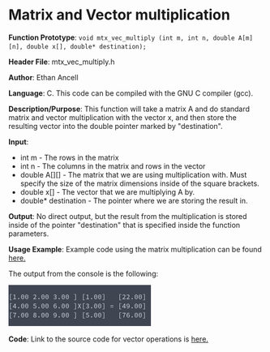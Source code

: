 # Matrix and Vector multiplication
**Function Prototype**: ```void mtx_vec_multiply (int m, int n, double A[m][n], double x[], double* destination);```

**Header File**: mtx_vec_multiply.h

**Author**: Ethan Ancell

**Language**: C. This code can be compiled with the GNU C compiler (gcc).

**Description/Purpose**: This function will take a matrix A and do standard matrix and vector multiplication with the vector x, and then store the resulting vector into the double pointer marked by "destination".

**Input**:
* int m - The rows in the matrix
* int n - The columns in the matrix and rows in the vector
* double A[][] - The matrix that we are using multiplication with. Must specify the size of the matrix dimensions inside of the square brackets.
* double x[] - The vector that we are multiplying A by.
* double* destination - The pointer where we are storing the result in.

**Output**: No direct output, but the result from the multiplication is stored inside of the pointer "destination" that is specified inside the function parameters.

**Usage Example**: Example code using the matrix multiplication can be found [here.](https://github.com/ethanancell/math4610/blob/master/software/matrix/matrix_multiply.c)

The output from the console is the following:

![Console Output](images/matrix_multiply.png)

**Code**: Link to the source code for vector operations is [here.](https://github.com/ethanancell/math4610/blob/master/shared_library/src/mtx_vec_multiply.c)
